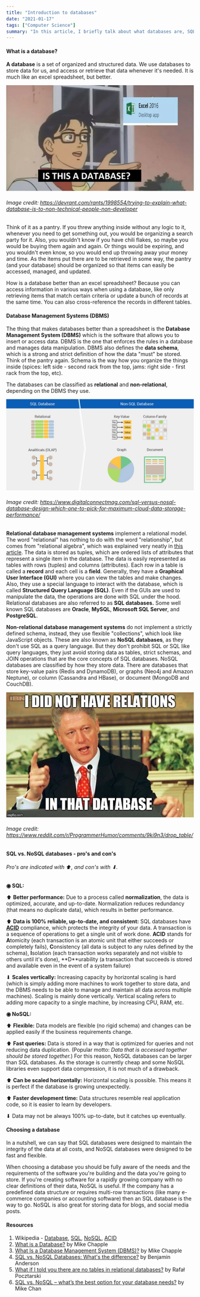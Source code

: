 ```yaml
---
title: "Introduction to databases"
date: "2021-01-17"
tags: ["Computer Science"]
summary: "In this article, I briefly talk about what databases are, SQL and NoSQL databases and their pro's and con's."
---
```


#### What is a database?

**A database** is a set of organized and structured data. We use databases to store data for us, and access or retrieve that data whenever it's needed. It is much like an excel spreadsheet, but better.

![Is this a database?](../images/blog/database/r_1998554_ZRDun.jpg)

###### Image credit: https://devrant.com/rants/1998554/trying-to-explain-what-database-is-to-non-technical-people-non-developer

Think of it as a pantry. If you threw anything inside without any logic to it, whenever you need to get something out, you would be organizing a search party for it. Also, you wouldn't know if you have chili flakes, so maybe you would be buying them again and again. Or things would be expiring, and you wouldn't even know, so you would end up throwing away your money and time. As the items put there are to be retrieved in some way, the pantry (and your database) should be organized so that items can easily be accessed, managed, and updated.

How is a database better than an excel spreadsheet? Because you can access information in various ways when using a database, like only retrieving items that match certain criteria or update a bunch of records at the same time. You can also cross-reference the records in different tables.

#### Database Management Systems (DBMS)

The thing that makes databases better than a spreadsheet is the **Database Management System (DBMS)** which is the software that allows you to insert or access data. DBMS is the one that enforces the rules in a database and manages data manipulation. DBMS also defines the **data schema**, which is a strong and strict definition of how the data "must" be stored. Think of the pantry again. Schema is the way how you organize the things inside (spices: left side - second rack from the top, jams: right side - first rack from the top, etc).

The databases can be classified as **relational** and **non-relational**, depending on the DBMS they use.

![SQL vs NoSQL](../images/blog/database/sql-and-nosql.jpg)

###### Image credit: https://www.digitalconnectmag.com/sql-versus-nosql-database-design-which-one-to-pick-for-maximum-cloud-data-storage-performance/

**Relational database management systems** implement a relational model. The word "relational" has nothing to do with the word "relationship", but comes from "relational algebra", which was explained very neatly in [this article](https://medium.com/lambdax/what-if-i-told-you-there-are-no-tables-in-relational-databases-13d31a2f9677). The data is stored as tuples, which are ordered lists of attributes that represent a single item in the database. The data is easily represented as tables with rows (tuples) and columns (attributes). Each row in a table is called a **record** and each cell is a **field**. Generally, they have a **Graphical User Interface (GUI)** where you can view the tables and make changes. Also, they use a special language to interact with the database, which is called **Structured Query Language (SQL)**. Even if the GUIs are used to manipulate the data, the operations are done with SQL under the hood. Relational databases are also referred to as **SQL databases.** Some well known SQL databases are **Oracle**, **MySQL**, **Microsoft SQL Server**, and **PostgreSQL**.

**Non-relational database management systems** do not implement a strictly defined schema, instead, they use flexible "collections", which look like JavaScript objects. These are also known as **NoSQL databases**, as they don't use SQL as a query language. But they don't prohibit SQL or SQL like query languages, they just avoid storing data as tables, strict schemas, and JOIN operations that are the core concepts of SQL databases. NoSQL databases are classified by how they store data. There are databases that store key-value pairs (Redis and DynamoDB), or graphs (Neo4j and Amazon Neptune), or column (Cassandra and HBase), or document (MongoDB and CouchDB).

![No relations meme](../images/blog/database/eWJ9RiTdWLJAyW8R7AuX0HGijt10i9SpSEXL55Iy_Uw.jpg)

###### Image credit: https://www.reddit.com/r/ProgrammerHumor/comments/9ki9n3/drop_table/

#### SQL vs. NoSQL databases - pro's and con's

###### Pro's are indicated with ⬆, and con's with ⬇.

**◉ SQL:**

⬆ **Better performance:** Due to a process called **normalization**, the data is optimized, accurate, and up-to-date. Normalization reduces redundancy (that means no duplicate data), which results in better performance.

⬆ **Data is 100% reliable, up-to-date, and consistent:** SQL databases have **[ACID](https://en.wikipedia.org/wiki/ACID)** compliance, which protects the integrity of your data. A transaction is a sequence of operations to get a single unit of work done. **ACID** stands for **A**tomicity (each transaction is an atomic unit that either succeeds or completely fails), **C**onsistency (all data is subject to any rules defined by the schema), **I**solation (each transaction works separately and not visible to others until it's done), \*\*D\*\*urability (a transaction that succeeds is stored and available even in the event of a system failure)

⬇ **Scales vertically:** Increasing capacity by horizontal scaling is hard (which is simply adding more machines to work together to store data, and the DBMS needs to be able to manage and maintain all data across multiple machines). Scaling is mainly done vertically. Vertical scaling refers to adding more capacity to a single machine, by increasing CPU, RAM, etc.

**◉ NoSQL:**

⬆ **Flexible:** Data models are flexible (no rigid schema) and changes can be applied easily if the business requirements change.

⬆ **Fast queries:** Data is stored in a way that is optimized for queries and not reducing data duplication. (Popular motto: _Data that is accessed together should be stored together._) For this reason, NoSQL databases can be larger than SQL databases. As the storage is currently cheap and some NoSQL libraries even support data compression, it is not much of a drawback.

⬆ **Can be scaled horizontally:** Horizontal scaling is possible. This means it is perfect if the database is growing unexpectedly.

⬆ **Faster development time:** Data structures resemble real application code, so it is easier to learn by developers.

⬇ Data may not be always 100% up-to-date, but it catches up eventually.

#### Choosing a database

In a nutshell, we can say that SQL databases were designed to maintain the integrity of the data at all costs, and NoSQL databases were designed to be fast and flexible.

When choosing a database you should be fully aware of the needs and the requirements of the software you're building and the data you're going to store. If you're creating software for a rapidly growing company with no clear definitions of their data, NoSQL is useful. If the company has a predefined data structure or requires multi-row transactions (like many e-commerce companies or accounting software) then an SQL database is the way to go. NoSQL is also great for storing data for blogs, and social media posts.

#### Resources

1. Wikipedia - [Database](https://en.wikipedia.org/wiki/Database), [SQL](https://en.wikipedia.org/wiki/SQL), [NoSQL](https://en.wikipedia.org/wiki/NoSQL), [ACID](https://en.wikipedia.org/wiki/ACID)
2. [What is a Database?](https://www.lifewire.com/what-is-a-database-1019737) by Mike Chapple
3. [What Is a Database Management System (DBMS)?](https://www.lifewire.com/database-management-system-1019609) by Mike Chapple
4. [SQL vs. NoSQL Databases: What's the difference?](https://www.ibm.com/cloud/blog/sql-vs-nosql) by Benjamin Anderson
5. [What if I told you there are no tables in relational databases?](https://medium.com/lambdax/what-if-i-told-you-there-are-no-tables-in-relational-databases-13d31a2f9677) by Rafał Pocztarski
6. [SQL vs. NoSQL – what’s the best option for your database needs?](https://www.thorntech.com/2019/03/sql-vs-nosql/) by Mike Chan
